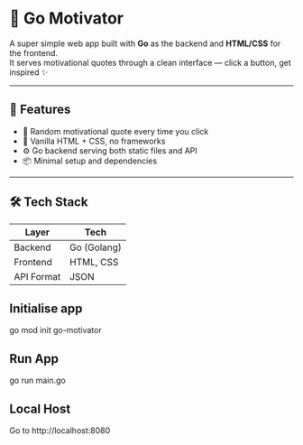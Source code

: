 # 🧠 Go Motivator

A super simple web app built with **Go** as the backend and **HTML/CSS** for the frontend.  
It serves motivational quotes through a clean interface — click a button, get inspired ✨

---

## 🚀 Features

- 🔁 Random motivational quote every time you click
- 🧩 Vanilla HTML + CSS, no frameworks
- ⚙️ Go backend serving both static files and API
- 📦 Minimal setup and dependencies

---

## 🛠️ Tech Stack

| Layer      | Tech        |
|------------|-------------|
| Backend    | Go (Golang) |
| Frontend   | HTML, CSS   |
| API Format | JSON        |

## Initialise app
go mod init go-motivator


## Run App
go run main.go

## Local Host
Go to http://localhost:8080
